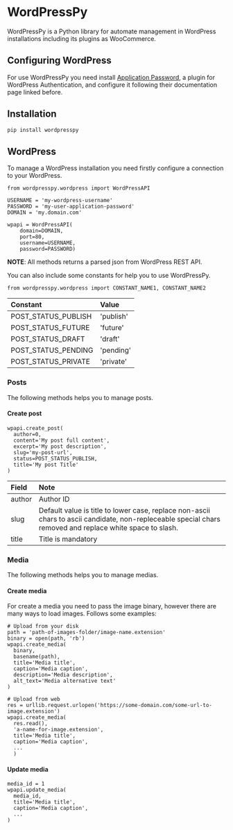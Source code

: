 # WordPressPy
WordPressPy is a Python library for automate management in WordPress installations including its plugins as WooCommerce.

## Configuring WordPress
For use WordPressPy you need install [Application Password](https://wordpress.org/plugins/application-passwords/), a plugin for WordPress Authentication, and configure it following their documentation page linked before.

## Installation
```bash
pip install wordpresspy
```

## WordPress
To manage a WordPress installation you need firstly configure a connection to your WordPress.

```python3
from wordpresspy.wordpress import WordPressAPI

USERNAME = 'my-wordpress-username'
PASSWORD = 'my-user-application-password'
DOMAIN = 'my.domain.com'

wpapi = WordPressAPI(
    domain=DOMAIN,
    port=80,
    username=USERNAME,
    password=PASSWORD)
```

**NOTE**: All methods returns a parsed json from WordPress REST API.

You can also include some constants for help you to use WordPressPy.
```python3
from wordpresspy.wordpress import CONSTANT_NAME1, CONSTANT_NAME2
```
|Constant               | Value         |
|:----------------------|:--------------|
|POST_STATUS_PUBLISH    | 'publish'     |
|POST_STATUS_FUTURE     | 'future'      |
|POST_STATUS_DRAFT      | 'draft'       |
|POST_STATUS_PENDING    | 'pending'     |
|POST_STATUS_PRIVATE    | 'private'     |


### Posts
The following methods helps you to manage posts.

#### Create post
```python3
wpapi.create_post(
  author=0,
  content='My post full content',
  excerpt='My post description',
  slug='my-post-url',
  status=POST_STATUS_PUBLISH,
  title='My post Title'
)
```

|Field      | Note                                                                |
|:----------|:--------------------------------------------------------------------|
|author     | Author ID                                                           |
|slug       | Default value is title to lower case, replace non-ascii chars to ascii candidate, non-repleceable special chars removed and replace white space to slash.                                         |
|title     | Title is mandatory                                                   |

### Media
The following methods helps you to manage medias.

#### Create media
For create a media you need to pass the image binary, however there are many ways to load images. Follows some examples:
```python3
# Upload from your disk
path = 'path-of-images-folder/image-name.extension'
binary = open(path, 'rb')
wpapi.create_media(
  binary,
  basename(path),
  title='Media title',
  caption='Media caption',
  description='Media description',
  alt_text='Media alternative text'
)
```

```python3
# Upload from web
res = urllib.request.urlopen('https://some-domain.com/some-url-to-image.extension')
wpapi.create_media(
  res.read(),
  'a-name-for-image.extension',
  title='Media title',
  caption='Media caption',
  ...
  )
```

#### Update media
```python3
media_id = 1
wpapi.update_media(
  media_id,
  title='Media title',
  caption='Media caption',
  ...
)
```
